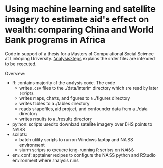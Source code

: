 # Using machine learning and satellite imagery to estimate aid's effect on wealth: comparing China and World Bank programs in Africa
Code in support of a thesis for a Masters of Computational Social Science at Linköping University.  [AnalysisSteps](https://github.com/cc50liu/ChinaWorldBankAidLocationSelectionAfrica/blob/main/AnalysisSteps.md) explains the order files are intended to be executed.

Overview:
- R: contains majority of the analysis code.  The code
  - writes .csv files to the ./data/interim directory which are read by later scripts.
  - writes maps, charts, and figures to a ./figures directory
  - writes tables to a ./tables directory
  - reads shapefiles, aid project, and confounder data from a ./data directory
  - writes results to a ./results directory
- python: scripts used to download satellite imagery over DHS points to NAISS
- scripts:
  - batch utility scripts to run on Windows laptop and NAISS environment
  - slurm scripts to exeucte long-running R scripts on NAISS
- env_conf: apptainer recipes to configure the NAISS python and RStudio environment where analysis runs

